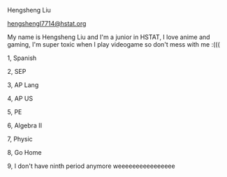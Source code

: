 Hengsheng Liu 

hengshengl7714@hstat.org 

My name is Hengsheng Liu and I'm a junior in HSTAT, I love anime and gaming, I'm super toxic when I play videogame so don't mess with me :((( 

1, Spanish 

2, SEP 

3, AP Lang 

4, AP US 

5, PE

6, Algebra II 

7, Physic 

8, Go Home 

9, I don't have ninth period anymore weeeeeeeeeeeeeeee
